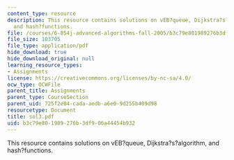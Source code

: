 ```yaml
---
content_type: resource
description: This resource contains solutions on vEB?queue, Dijkstra?s?algorithm,
  and hash?functions.
file: /courses/6-854j-advanced-algorithms-fall-2005/b3c79e801989276b3df906a44454b932_sol3.pdf
file_size: 103705
file_type: application/pdf
hide_download: true
hide_download_original: null
learning_resource_types:
- Assignments
license: https://creativecommons.org/licenses/by-nc-sa/4.0/
ocw_type: OCWFile
parent_title: Assignments
parent_type: CourseSection
parent_uid: 725f2e04-cada-aedb-a6e0-9d255b409d98
resourcetype: Document
title: sol3.pdf
uid: b3c79e80-1989-276b-3df9-06a44454b932
---
```

This resource contains solutions on vEB?queue, Dijkstra?s?algorithm, and hash?functions.